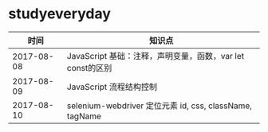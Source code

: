 # studyeveryday

|时间|知识点|
|--|--|
2017-08-08 | JavaScript 基础：注释，声明变量，函数，var let const的区别
2017-08-09 | JavaScript 流程结构控制
2017-08-10 | selenium-webdriver 定位元素 id, css, className, tagName